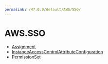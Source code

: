 ```yaml
---
permalink: /47.0.0/default/AWS/SSO/
---
```


# AWS.SSO



* [Assignment](Assignment.md)
* [InstanceAccessControlAttributeConfiguration](InstanceAccessControlAttributeConfiguration.md)
* [PermissionSet](PermissionSet.md)